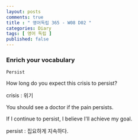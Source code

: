 ```yaml
---
layout: posts
comments: true
title : " 영어독립 365 - W08 D02 "
categories: Diary
tags: [ 영어 독립 ]
published: false
---
```


### Enrich your vocabulary

```
Persist
```

How long do you expect this crisis to persist?

crisis
 : 위기

You should see a doctor if the pain persists.

If I continue to persist, I believe I'll achieve my goal.

persist
 : 집요하게 지속하다.





